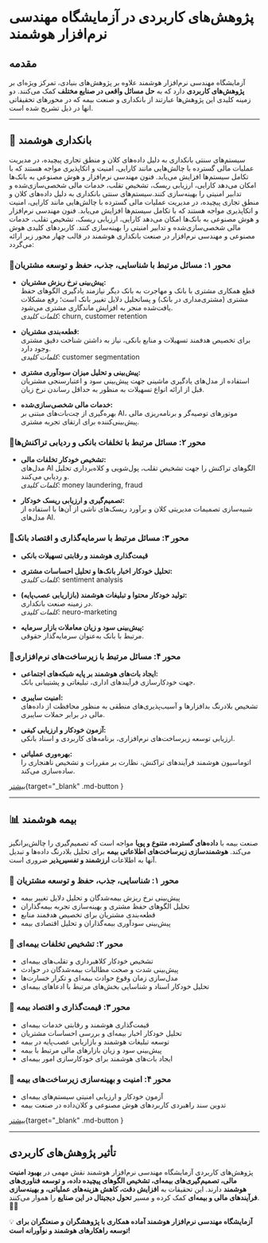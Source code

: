 # پژوهش‌های کاربردی در آزمایشگاه مهندسی نرم‌افزار هوشمند


## مقدمه

آزمایشگاه مهندسی نرم‌افزار هوشمند علاوه بر پژوهش‌های بنیادی، تمرکز ویژه‌ای بر **پژوهش‌های کاربردی** دارد که به **حل مسائل واقعی در صنایع مختلف** کمک می‌کنند. دو زمینه کلیدی این پژوهش‌ها عبارتند از بانکداری و صنعت بیمه که در محورهای تحقیقاتی انها در ذیل تشریح شده است.  


---


## 🏦 **بانکداری هوشمند**

سیستم‌های سنتی بانکداری به دلیل داده‌های کلان و منطق تجاری پیچیده، در مدیریت عملیات مالی گسترده با چالش‌هایی مانند کارایی، امنیت و اتکاپذیری مواجه هستند که با تکامل سیستم‌ها افزایش می‌یابد. فنون مهندسی نرم‌افزار و هوش مصنوعی به بانک‌ها امکان می‌دهد کارایی، ارزیابی ریسک، تشخیص تقلب، خدمات مالی شخصی‌سازی‌شده و تدابیر امنیتی را بهینه‌سازی کنند.سیستم‌های سنتی بانکداری به دلیل داده‌های کلان و منطق تجاری پیچیده، در مدیریت عملیات مالی گسترده با چالش‌هایی مانند کارایی، امنیت و اتکاپذیری مواجه هستند که با تکامل سیستم‌ها افزایش می‌یابد. فنون مهندسی نرم‌افزار و هوش مصنوعی به بانک‌ها امکان می‌دهد کارایی، ارزیابی ریسک، تشخیص تقلب، خدمات مالی شخصی‌سازی‌شده و تدابیر امنیتی را بهینه‌سازی کنند.
کاربردهای کلیدی هوش مصنوعی و مهندسی نرم‌افزار در صنعت بانکداری هوشمند در قالب چهار محور زیر ارائه می‌گردد:


### 🔹محور ۱: مسائل مرتبط با شناسایی، جذب، حفظ و توسعه مشتریان

- **پیش‌بینی نرخ ریزش مشتریان:**  
  قطع همکاری مشتری با بانک و مهاجرت به بانک دیگر نیازمند یادگیری الگوهای حفظ مشتری (مشتری‌مداری در بانک) و پساتحلیل دلایل تغییر بانک است؛ رفع مشکلات یافت‌شده منجر به افزایش ماندگاری مشتری می‌شود.  
  *کلمات کلیدی:* churn, customer retention

- **قطعه‌بندی مشتریان:**  
  برای تخصیص هدفمند تسهیلات و منابع بانکی، نیاز به داشتن شناخت دقیق مشتری وجود دارد.  
  *کلمات کلیدی:* customer segmentation

- **پیش‌بینی و تحلیل میزان سودآوری مشتری:**  
  استفاده از مدل‌های یادگیری ماشینی جهت پیش‌بینی سود و اعتبارسنجی مشتریان قبل از ارائه انواع تسهیلات به منظور به حداقل رساندن نرخ زیان.

- **خدمات مالی شخصی‌سازی‌شده:**  
  بهره‌گیری از چت‌بات‌های مبتنی بر AI، موتورهای توصیه‌گر و برنامه‌ریزی مالی پیش‌بینی‌کننده برای ارتقای تجربه مشتری.



### 🔹محور ۲: مسائل مرتبط با تخلفات بانکی و ردیابی تراکنش‌ها

- **تشخیص خودکار تخلفات مالی:**  
  مدل‌های AI الگوهای تراکنش را جهت تشخیص تقلب، پول‌شویی و کلاه‌برداری تحلیل و ردیابی می‌کنند.  
  *کلمات کلیدی:* money laundering, fraud

- **تصمیم‌گیری و ارزیابی ریسک خودکار:**  
  شبیه‌سازی تصمیمات مدیریتی کلان و برآورد ریسک‌های ناشی از آن‌ها با استفاده از مدل‌های AI.


### 🔹محور ۳: مسائل مرتبط با سرمایه‌گذاری و اقتصاد بانک

- **قیمت‌گذاری هوشمند و رقابتی تسهیلات بانکی**

- **تحلیل خودکار اخبار بانک‌ها و تحلیل احساسات مشتری:**  
  *کلمات کلیدی:* sentiment analysis

- **تولید خودکار محتوا و تبلیغات هوشمند (بازاریابی عصب‌پایه):**  
  در زمینه صنعت بانکداری.  
  *کلمات کلیدی:* neuro-marketing

- **پیش‌بینی سود و زیان معاملات بازار سرمایه:**  
  مرتبط با بانک به‌عنوان سرمایه‌گذار حقوقی.


### 🔹محور ۴: مسائل مرتبط با زیرساخت‌های نرم‌افزاری

- **ایجاد بات‌های هوشمند بر پایه شبکه‌های اجتماعی:**  
  جهت خودکارسازی فرآیندهای اداری، تبلیغاتی و پشتیبانی بانک.

- **امنیت سایبری:**  
  تشخیص بلادرنگ بدافزارها و آسیب‌پذیری‌های منطقی به منظور محافظت از داده‌های مالی در برابر حملات سایبری.

- **آزمون خودکار و ارزیابی کیفی:**  
  ارزیابی توسعه زیرساخت‌های نرم‌افزاری، برنامه‌های کاربردی و اسناد بانکی.

- **بهره‌وری عملیاتی:**  
  اتوماسیون هوشمند فرآیندهای تراکنش، نظارت بر مقررات و تشخیص ناهنجاری را ساده‌سازی می‌کند.



[بیشتر](../blog/posts/intelligent_banking.md){target="_blank" .md-button  } 


---



## 📊 **بیمه هوشمند**

صنعت بیمه با **داده‌های گسترده، متنوع و پویا** مواجه است که تصمیم‌گیری را چالش‌برانگیز می‌کند. **هوشمندسازی زیرساخت‌های اطلاعاتی بیمه** برای تحلیل بلادرنگ داده‌ها و تبدیل آنها به اطلاعات **ارزشمند و تفسیرپذیر** ضروری است. 


### 🔹 محور ۱: شناسایی، جذب، حفظ و توسعه مشتریان

-  پیش‌بینی نرخ ریزش بیمه‌شدگان  و تحلیل دلایل تغییر بیمه  
-  تحلیل الگوهای حفظ مشتری و بهینه‌سازی تجربه بیمه‌گذاران   
-  قطعه‌بندی مشتریان برای تخصیص هدفمند منابع   
-  پیش‌بینی سودآوری بیمه‌گذاران و تحلیل اقتصادی بیمه   


### 🔹 محور ۲: تشخیص تخلفات بیمه‌ای

-  تشخیص خودکار کلاهبرداری و تقلب‌های بیمه‌ای   
-  پیش‌بینی شدت و صحت مطالبات بیمه‌شدگان در حوادث   
-  مدل‌سازی زمان وقوع حوادث بیمه‌ای و تکرار خسارت‌ها   
-  تحلیل خودکار اسناد و شناسایی بخش‌های مرتبط با ادعاهای بیمه‌ای   


### 🔹 محور ۳: قیمت‌گذاری و اقتصاد بیمه

-  قیمت‌گذاری هوشمند و رقابتی خدمات بیمه‌ای   
-  تحلیل خودکار اخبار بیمه‌ای و بررسی احساسات مشتریان   
-  توسعه تبلیغات هوشمند و بازاریابی عصب‌پایه در بیمه   
-  پیش‌بینی سود و زیان بازارهای مالی مرتبط با بیمه   
-  ایجاد بات‌های هوشمند برای خودکارسازی امور بیمه‌ای   


### 🔹 محور ۴: امنیت و بهینه‌سازی زیرساخت‌های بیمه
-  آزمون خودکار و ارزیابی امنیتی سیستم‌های بیمه‌ای   
-  تدوین سند راهبردی کاربردهای هوش مصنوعی و کلان‌داده در صنعت بیمه   


[بیشتر](../blog/posts/intelligent_insurance.md){target="_blank" .md-button  } 


---

## تأثیر پژوهش‌های کاربردی  
پژوهش‌های کاربردی آزمایشگاه مهندسی نرم‌افزار هوشمند نقش مهمی در **بهبود امنیت مالی، تصمیم‌گیری‌های بیمه‌ای، تشخیص الگوهای پیچیده داده، و توسعه فناوری‌های هوشمند** دارند. این تحقیقات به **افزایش دقت، کاهش هزینه‌های عملیاتی، و بهینه‌سازی فرآیندهای مالی و بیمه‌ای** کمک کرده و مسیر **تحول دیجیتال در این صنایع** را هموار می‌کنند. 🚀✨  

💡 **آزمایشگاه مهندسی نرم‌افزار هوشمند آماده همکاری با پژوهشگران و صنعتگران برای توسعه راهکارهای هوشمند و نوآورانه است!**

